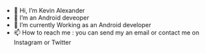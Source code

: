 - 👋 Hi, I’m Kevin Alexander
- 👀 I’m an Android deveoper
- 🌱 I’m currently Working as an Android developer
- 📫 How to reach me : you can send my an email or contact me on Instagram or Twitter 

<!---
KevinAlexanderSoto/KevinAlexanderSoto is a ✨ special ✨ repository because its `README.md` (this file) appears on your GitHub profile.
You can click the Preview link to take a look at your changes.
--->

